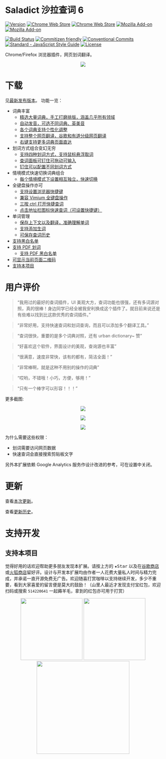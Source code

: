 # Saladict 沙拉查词 6

[![Version](https://img.shields.io/github/release/crimx/ext-saladict.svg?label=version)](https://github.com/crimx/ext-saladict/releases)
[![Chrome Web Store](https://img.shields.io/chrome-web-store/users/cdonnmffkdaoajfknoeeecmchibpmkmg.svg?label=Chrome%20users)](https://chrome.google.com/webstore/detail/cdonnmffkdaoajfknoeeecmchibpmkmg?hl=en)
[![Chrome Web Store](https://img.shields.io/chrome-web-store/stars/cdonnmffkdaoajfknoeeecmchibpmkmg.svg?label=Chrome%20stars)](https://chrome.google.com/webstore/detail/cdonnmffkdaoajfknoeeecmchibpmkmg?hl=en)
[![Mozilla Add-on](https://img.shields.io/amo/users/ext-saladict.svg?label=Firefoxe%20users)](https://addons.mozilla.org/firefox/addon/ext-saladict/)
[![Mozilla Add-on](https://img.shields.io/amo/stars/ext-saladict.svg?label=Firefoxe%20stars)](https://addons.mozilla.org/firefox/addon/ext-saladict/)

[![Build Status](https://travis-ci.org/crimx/ext-saladict.svg)](https://travis-ci.org/crimx/ext-saladict)
[![Commitizen friendly](https://img.shields.io/badge/commitizen-friendly-brightgreen.svg?maxAge=2592000)](http://commitizen.github.io/cz-cli/)
[![Conventional Commits](https://img.shields.io/badge/Conventional%20Commits-1.0.0-brightgreen.svg?maxAge=2592000)](https://conventionalcommits.org)
[![Standard - JavaScript Style Guide](https://img.shields.io/badge/code_style-standard-brightgreen.svg?maxAge=2592000)](https://standardjs.com/)
[![License](https://img.shields.io/github/license/crimx/ext-saladict.svg?colorB=44cc11?maxAge=2592000)](https://github.com/crimx/ext-saladict/blob/dev/LICENSE)

Chrome/Firefox 浏览器插件，网页划词翻译。

<p align="center">
  <a href="https://github.com/crimx/ext-saladict/releases/" target="_blank"><img src="https://raw.githubusercontent.com/wiki/crimx/ext-saladict/images/notebook.gif" /></a>
</p>

# 下载

见[最新发布版本](https://github.com/crimx/ext-saladict/releases)。
功能一览：

- 词典丰富
  - [精选大量词典，手工打磨排版，涵盖几乎所有领域](https://github.com/crimx/ext-saladict/wiki#dicts)
  - [自动发音，可选不同词典、英美音](https://github.com/crimx/ext-saladict/wiki#autopron)
  - [各个词典支持个性化调整](https://github.com/crimx/ext-saladict/wiki#dict-settings)
  - [支持整个网页翻译，谷歌和有道分级网页翻译](https://github.com/crimx/ext-saladict/wiki#page-trans)
  - [右键支持更多词典页面直达](https://github.com/crimx/ext-saladict/wiki#context-menus)
- 划词方式组合变幻无穷
  - [支持四种划词方式，支持鼠标悬浮取词](https://github.com/crimx/ext-saladict/wiki#mode)
  - [查词面板可钉住可拖动可输入](https://github.com/crimx/ext-saladict/wiki#pin)
  - [钉住可以配置不同划词方式](https://github.com/crimx/ext-saladict/wiki#mode)
- 情境模式快速切换词典组合
  - [每个情境模式下设置相互独立，快速切换](https://github.com/crimx/ext-saladict/wiki#profile)
- 全键盘操作亦可
  - [支持设置浏览器快捷键](https://github.com/crimx/ext-saladict/wiki#shortcuts)
  - [兼容 Vimium 全键盘操作](https://github.com/crimx/ext-saladict/wiki#vimium)
  - [三按 ctrl 打开快捷查词](https://github.com/crimx/ext-saladict/wiki#triple-ctrl)
  - [点击地址栏图标快速查词（可设置快捷键）](https://github.com/crimx/ext-saladict/wiki#popup-icon)
- 单词管理
  - [保存上下文以及翻译，准确理解单词](https://github.com/crimx/ext-saladict/wiki#search-history)
  - [支持添加生词](https://github.com/crimx/ext-saladict/wiki#search-history)
  - [可保存查词历史](https://github.com/crimx/ext-saladict/wiki#search-history)
- [支持黑白名单](https://github.com/crimx/ext-saladict/wiki#black-white-list)
- [支持 PDF 划词](https://github.com/crimx/ext-saladict/wiki#pdf)
  - [支持 PDF 黑白名单](https://github.com/crimx/ext-saladict/wiki#black-white-list)
- [可显示当前页面二维码](https://github.com/crimx/ext-saladict/wiki#qrcode)
- [支持本项目](https://github.com/crimx/ext-saladict/wiki#reward)

# 用户评价

> “我用过的最好的查词插件，UI 美观大方，查词功能也很强，还有多词源对照，真的很棒！身边同学已经全被我安利换成这个插件了。就目前来说还是有些难以找到比这款优秀的查词插件。”

> “非常好用，支持快速查词和划词查询，而且可以添加多个翻译工具。”

> “查词很快，重要的是多个词典对照，还有 urban dictionary~ 赞”

> “好喜欢这个软件，界面设计的美观，查询源也丰富”

> “很满意，速度非常快，该有的都有，简洁全面！”

> “非常棒啊，就是这种不用别的操作的词典”

> “哎哟，不错哦！小巧，方便，够用！”

> “只有一个棒字可以形容！！！”

更多截图:

<p align="center">
  <a href="https://github.com/crimx/ext-saladict/releases/" target="_blank"><img src="https://github.com/crimx/ext-saladict/wiki/images/youdao-page.gif" /></a>
</p>

<p align="center">
  <a href="https://github.com/crimx/ext-saladict/releases/" target="_blank"><img src="https://github.com/crimx/ext-saladict/wiki/images/screen-notebook.png" /></a>
</p>

<p align="center">
  <a href="https://github.com/crimx/ext-saladict/releases/" target="_blank"><img src="https://github.com/crimx/ext-saladict/wiki/images/pin.gif" /></a>
</p>

为什么需要这些权限：

- 划词需要访问网页数据
- 快速查词会直接搜索剪贴板文字

另外本扩展依赖 Google Analytics 服务作设计改进的参考，可在设置中关闭。

# 更新

查看[本次更新](https://github.com/crimx/ext-saladict/releases)。

查看[更新历史](https://github.com/crimx/ext-saladict/blob/dev/CHANGELOG.md)。

# 支持开发

## 支持本项目

觉得好用的话欢迎帮助更多朋友发现本扩展。请按上方的 <kbd>★Star</kbd> 以及在[谷歌商店](https://chrome.google.com/webstore/detail/cdonnmffkdaoajfknoeeecmchibpmkmg/reviews?hl=en)或[火狐商店](https://addons.mozilla.org/firefox/addon/ext-saladict/)留好评。设计与开发本扩展均由作者一人花费大量私人时间与精力完成，并承诺一直开源免费无广告。欢迎随喜打赏咖啡以支持继续开发，多少不重要，看到大家喜爱的留言便是莫大的鼓励！（山里人最近才发现支付宝红包，欢迎扫码或搜索 `514220641` 一起薅羊毛，拿到的红包亦可用于打赏）

<div align="center">
  <img height="200" src="https://github.com/crimx/ext-saladict/wiki/images/wechat.png">
  <img height="200" src="https://github.com/crimx/ext-saladict/wiki/images/alipay.png">
  <img height="300" src="https://github.com/crimx/ext-saladict/wiki/images/pocket-money.png">
</div>

